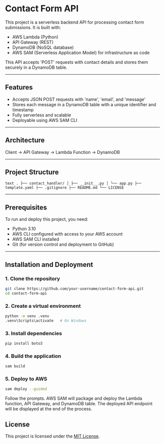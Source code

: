 # Contact Form API 

This project is a serverless backend API for processing contact form submissions. It is built with:

- AWS Lambda (Python)
- API Gateway (REST)
- DynamoDB (NoSQL database)
- AWS SAM (Serverless Application Model) for infrastructure as code

This API accepts 'POST' requests with contact details and stores them securely in a DynamoDB table.

---

## Features

- Accepts JSON POST requests with 'name', 'email', and 'message'
- Stores each message in a DynamoDB table with a unique identifier and timestamp
- Fully serverless and scalable
- Deployable using AWS SAM CLI

---

## Architecture

Client → API Gateway → Lambda Function → DynamoDB

---

## Project Structure

```text . ├── contact_handler/ │ ├── __init__.py │ └── app.py ├── template.yaml ├── .gitignore ├── README.md └── LICENSE ```  

---

## Prerequisites

To run and deploy this project, you need:

- Python 3.10
- AWS CLI configured with access to your AWS account
- AWS SAM CLI installed
- Git (for version control and deployment to GitHub)

---

## Installation and Deployment

### 1. Clone the repository
```bash
git clone https://github.com/your-username/contact-form-api.git
cd contact-form-api
```

### 2. Create a virtual environment
```bash
python -m venv .venv
.venv\Scripts\activate   # On Windows
```

### 3. Install dependencies
```bash
pip install boto3
```

### 4. Build the application
```bash
sam build
```

### 5. Deploy to AWS
```bash
sam deploy --guided
```

Follow the prompts. AWS SAM will package and deploy the Lambda function, API Gateway, and DynamoDB table. The deployed API endpoint will be displayed at the end of the process.

## License
This project is licensed under the [MIT License](LICENSE).





